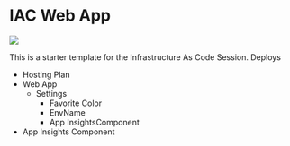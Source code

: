 # IAC Web App 

<a href="https://portal.azure.com/#create/Microsoft.Template/uri/https%3A%2F%2Fraw.githubusercontent.com%2Fmbenko%2FbenkoArm%2Fmaster%2F109-IAC-WebApp.json" target="_blank">
    <img src="http://azuredeploy.net/deploybutton.png"/>
</a>

This is a starter template for the Infrastructure As Code Session. Deploys

- Hosting Plan
- Web App
  - Settings
    - Favorite Color
    - EnvName
    - App InsightsComponent
- App Insights Component
